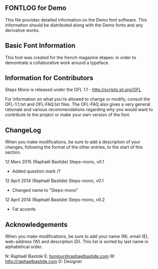 FONTLOG for Demo
-------------------

This file provides detailed information on the Demo font software.
This information should be distributed along with the Demo fonts
and any derivative works.


Basic Font Information
--------------------------

This font was created for the french magazine étapes: in order to demontrate
a collaborative work around a typeface.


Information for Contributors
------------------------------

Steps Mono is released under the OFL 1.1 - http://scripts.sil.org/OFL

For information on what you're allowed to change or modify, consult the
OFL-1.1.txt and OFL-FAQ.txt files. The OFL-FAQ also gives a very general
rationale and various recommendations regarding why you would want to
contribute to the project or make your own version of the font.


ChangeLog
----------

When you make modifications, be sure to add a description of your changes,
following the format of the other entries, to the start of this section.

12 Mars 2015 (Raphaël Bastide) Steps-mono, v0.1
- Added question mark /?

12 April 2014 (Raphaël Bastide) Steps-mono, v0.1
- Changed name to "Steps-mono"

12 April 2014 (Raphaël Bastide) Steps-mono, v0.2
- Fat accents

Acknowledgements
-------------------------

When you make modifications, be sure to add your name (N), email (E),
web-address (W) and description (D). This list is sorted by last name in
alphabetical order.

N: Raphaël Bastide
E: bonjour@raphaelbastide.com
W: http://raphaelbastide.com
D: Designer
